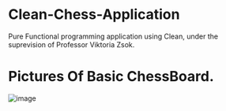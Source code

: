 # Clean-Chess-Application
Pure Functional programming application using Clean, under the suprevision of Professor Viktoria Zsok.


# Pictures Of Basic ChessBoard.
![image](https://user-images.githubusercontent.com/48254077/111923456-9d64e380-8a9f-11eb-925e-b2bf9192c457.png)

